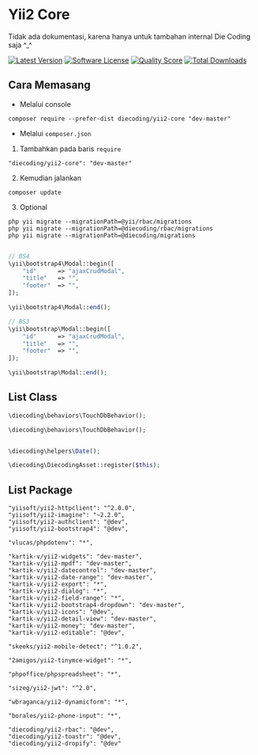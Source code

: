 # Yii2 Core

Tidak ada dokumentasi, karena hanya untuk tambahan internal Die Coding saja ^_^


[![Latest Version](https://img.shields.io/github/release/die-coding/yii2-core.svg?style=flat-square)](https://github.com/die-coding/yii2-core/releases)
[![Software License](https://img.shields.io/badge/license-BSD-brightgreen.svg?style=flat-square)](LICENSE.md)
[![Quality Score](https://img.shields.io/scrutinizer/g/die-coding/yii2-core.svg?style=flat-square)](https://scrutinizer-ci.com/g/die-coding/yii2-core)
[![Total Downloads](https://img.shields.io/packagist/dt/diecoding/yii2-core.svg?style=flat-square)](https://packagist.org/packages/diecoding/yii2-core)

## Cara Memasang

* Melalui console

```
composer require --prefer-dist diecoding/yii2-core "dev-master"
```

* Melalui `composer.json`

1. Tambahkan pada baris `require`

```
"diecoding/yii2-core": "dev-master"
```

2. Kemudian jalankan

```
composer update
```

3. Optional
```
php yii migrate --migrationPath=@yii/rbac/migrations
php yii migrate --migrationPath=@diecoding/rbac/migrations
php yii migrate --migrationPath=@diecoding/migrations
```

```php

// BS4
\yii\bootstrap4\Modal::begin([
    "id"      => "ajaxCrudModal",
    "title"   => "",
    "footer"  => "",
]);

\yii\bootstrap4\Modal::end();

// BS3
\yii\bootstrap\Modal::begin([
    "id"      => "ajaxCrudModal",
    "title"   => "",
    "footer"  => "",
]);

\yii\bootstrap\Modal::end();

```


## List Class

```php
\diecoding\behaviors\TouchDbBehavior();

\diecoding\behaviors\TouchDbBehavior();


\diecoding\helpers\Date();

\diecoding\DiecodingAsset::register($this);
```


## List Package

```
"yiisoft/yii2-httpclient": "^2.0.0",
"yiisoft/yii2-imagine": "~2.2.0",
"yiisoft/yii2-authclient": "@dev",
"yiisoft/yii2-bootstrap4": "@dev",

"vlucas/phpdotenv": "*",

"kartik-v/yii2-widgets": "dev-master",
"kartik-v/yii2-mpdf": "dev-master",
"kartik-v/yii2-datecontrol": "dev-master",
"kartik-v/yii2-date-range": "dev-master",
"kartik-v/yii2-export": "*",
"kartik-v/yii2-dialog": "*",
"kartik-v/yii2-field-range": "*",
"kartik-v/yii2-bootstrap4-dropdown": "dev-master",
"kartik-v/yii2-icons": "@dev",
"kartik-v/yii2-detail-view": "dev-master",
"kartik-v/yii2-money": "dev-master",
"kartik-v/yii2-editable": "@dev",

"skeeks/yii2-mobile-detect": "^1.0.2",

"2amigos/yii2-tinymce-widget": "*",

"phpoffice/phpspreadsheet": "*",

"sizeg/yii2-jwt": "^2.0",

"wbraganca/yii2-dynamicform": "*",

"borales/yii2-phone-input": "*",

"diecoding/yii2-rbac": "@dev",
"diecoding/yii2-toastr": "@dev",
"diecoding/yii2-dropify": "@dev"
```
